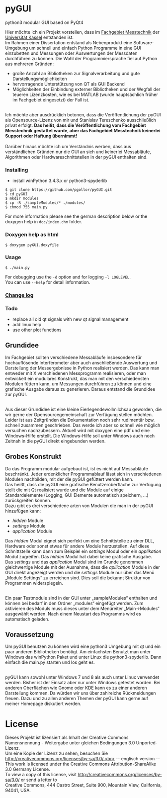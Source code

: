 # pyGUI
python3 modular GUI based on PyQt4

Hier möchte ich ein Projekt vorstellen, dass im [Fachgebiet Messtechnik](http://www.uni-kassel.de/eecs/fachgebiete/messtechnik/) der [Universität Kassel](http://www.uni-kassel.de/) entstanden ist.<br>
Im Rahmen einer Dissertation entstand als Nebenprodukt eine Software-Umgebung um schnell und einfach Python Programme in eine GUI einzubetten und Messungen oder Auswertungen der Messdaten durchführen zu können. Die Wahl der Programmiersprache fiel auf Python aus mehreren Gründen:
* große Anzahl an Bibliotheken zur Signalverarbeitung und gute Darstellungsmöglichkeiten
* hervorragende Unterstützung von QT als GUI Backend
* Möglichkeiten der Einbindung externer Bibliotheken und der Wegfall der teueren Lizenzkosten, wie es bei MATLAB (wurde hauptsächlich früher im Fachgebiet eingesetzt) der Fall ist.

<br>Ich möchte aber ausdrücklich betonen, dass die Veröffentlichung der pyGUI als Opensource-Lizenz von mir und Stanislav Tereschenko ausschließlich privat erfolgt. **Das heißt, dass die Veröffentlichung vom Fachgebiet Messtechnik gestattet wurde, aber das Fachgebiet Messtechnik keinerlei Support oder Haftung übernimmt!**<br><br>
Darüber hinaus möchte ich um Verständnis werben, dass aus verständlichen Gründen nur die GUI an sich und keinerlei Messabläufe, Algorithmen oder Hardwareschnittstellen in der pyGUI enthalten sind.

### Installing
* install winPython 3.4.3.x or python3-spyderlib
```
$ git clone https://github.com/pgollor/pyGUI.git
$ cd pyGUI
$ mkdir modules
$ cp -R ./sampleModules/* ./modules/
$ chmod 755 main.py
```
For more information please see the german description below or the doxygen help in ```doc/index.chm``` folder.<br>

### Doxygen help as html
```
$ doxygen pyGUI.doxyfile
```

### Usage
```
$ ./main.py
```
For debugging use the ```-d``` option and for logging ```-l LOGLEVEL```.<br>
You can use ```--help``` for detail information.

### [Change log](CHANGELOG.md)

### Todo
* replace all old qt signals with new qt signal management
* add linux help
* use other plot functions


## Grundidee
Im Fachgebiet sollten verschiedene Messabläufe insbesondere für hochauflösende Interferometer aber auch anschließende Auswertung und Darstellung der Messergebnisse in Python realisiert werden. Das kann man entweder mit X verschiedenen Messprogramm realisieren, oder man entwickelt ein modulares Konstrukt, das man mit den verschiedensten Modulen füttern kann, um Messungen durchführen zu können und eine grafische Ausgabe daraus zu generieren. Daraus entstand die Grundidee zur pyGUI.<br><br>

Aus dieser Grundidee ist eine kleine Eierlegendewollmilchsau geworden, die wir gerne der Opensourcegemeinschaft zur Verfügung stellen möchten. Leider ist aus Zeitgründen die Dokumentation noch sehr rudimentär bzw. schnell zusammen geschrieben. Das werde ich aber so schnell wie möglich versuchen nachzubessern. Aktuell wird mit doxygen eine pdf und eine Windows-Hilfe erstellt. Die Windows-Hilfe soll unter Windows auch noch Zeitnah in die pyGUI direkt eingebunden werden.

## Grobes Konstrukt
Da das Programm modular aufgebaut ist, ist es nicht auf Messabläufe beschränkt. Jeder erdenklicher Programmablauf lässt sich in verschiedenen Modulen nachbilden, mit der die pyGUI gefüttert werden kann.<br>
Das heißt, dass die pyGUI eine grafische Benutzeroberfläche zur Verfügung stellt die mit Qt realisiert wurde und die Module auf einige Standardelemente (Logging, GUI Elemente automatisch speichern, …) zurückgreifen können.<br>
Dazu gibt es drei verschiedene arten von Modulen die man in der pyGUI hinzufügen kann:
* *hidden* Module
* *settings* Module
* *application* Module

Das *hidden* Modul eignet sich perfekt um eine Schnittstelle zu einer DLL, Hardware oder sonst etwas für andere Module herzustellen. Auf diese Schnittstelle kann dann zum Beispiel ein *settings* Modul oder ein *applikation* Modul zugreifen. Das *hidden* Modul hat dabei keine grafische Ausgabe.<br>
Das *settings* und das *application* Modul sind im Grunde genommen gleichwertige Module mit der Ausnahme, dass die *apllication* Module in der GUI direkt angezeigt werden und die *settings* Module nur über das Menü „Module Settings“ zu erreichen sind. Dies soll die bekannt Struktur von Programmen widerspiegeln.<br><br>

Ein paar Testmodule sind in der GUI unter „sampleModules“ enthalten und können bei bedarf in den Ordner „modules“ eingefügt werden. Zum aktivieren des Moduls muss dieses unter dem Menüreiter „Main->Modules“ ausgewählt werden. Nach einem Neustart des Programms wird es automatisch geladen.

## Voraussetzung
Um pyGUI benutzen zu können wird eine python3 Umgebung mit qt und ein paar anderen Bibliotheken benötigt. Am einfachsten Benutzt man unter Windows das winPython Paket und unter Linux die python3-spyderlib. Dann einfach die main.py starten und los geht es.<br><br>

pyGUI kann sowohl unter Windows 7 und 8 als auch unter Linux verwendet werden. Bisher ist der Einsatz aber nur unter Windows getestet worden. Bei anderen Oberflächen wie Gnome oder KDE kann es zu einer anderen Darstellung kommen. Da würden wir uns über zahlreiche Rückmeldungen freuen. Dazu und zu allen anderen Themen der pyGUI kann gerne auf meiner Homepage diskutiert werden.


# License

Dieses Projekt ist lizensiert als Inhalt der
Creative Commons Namensnennung - Weitergabe unter gleichen Bedingungen 3.0 Unported-Lizenz.<br>
Um eine Kopie der Lizenz zu sehen, besuchen Sie http://creativecommons.org/licenses/by-sa/3.0/.<br>
-- englisch version --<br>
This work is licensed under the Creative Commons Attribution-ShareAlike 3.0 Germany License.<br>
To view a copy of this license, visit http://creativecommons.org/licenses/by-sa/3.0/ or send a letter to<br>
Creative Commons, 444 Castro Street, Suite 900, Mountain View, California, 94041, USA.
